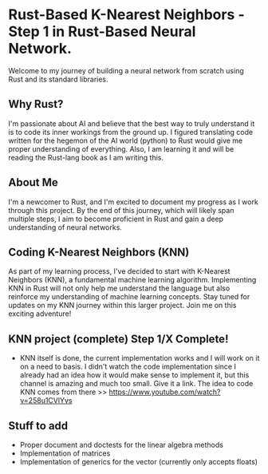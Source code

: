 # Rust-Based K-Nearest Neighbors - Step 1 in Rust-Based Neural Network.

Welcome to my journey of building a neural network from scratch using Rust and its standard libraries.

## Why Rust?
I'm passionate about AI and believe that the best way to truly understand it is to code its inner workings from the ground up. I figured translating code written for the hegemon of the AI world (python)
to Rust would give me proper understanding of everything. Also, I am learning it and will be reading the Rust-lang book as I am writing this.

## About Me
I'm a newcomer to Rust, and I'm excited to document my progress as I work through this project. By the end of this journey, which will likely span multiple steps, I aim to become proficient in Rust and gain a deep understanding of neural networks.

## Coding K-Nearest Neighbors (KNN)
As part of my learning process, I've decided to start with K-Nearest Neighbors (KNN), a fundamental machine learning algorithm. Implementing KNN in Rust will not only help me understand the language but also reinforce my understanding of machine learning concepts. Stay tuned for updates on my KNN journey within this larger project. Join me on this exciting adventure!

## KNN project (complete) Step 1/X Complete!
- KNN itself is done, the current implementation works and I will work on it on a need to basis.
I didn't watch the code implementation since I already had an idea how it would make sense to implement it,
but this channel is amazing and much too small. Give it a link. The idea to code KNN comes from there >> https://www.youtube.com/watch?v=258u1CVlYvs


## Stuff to add
- Proper document and doctests for the linear algebra methods
- Implementation of matrices
- Implementation of generics for the vector (currently only accepts floats)

